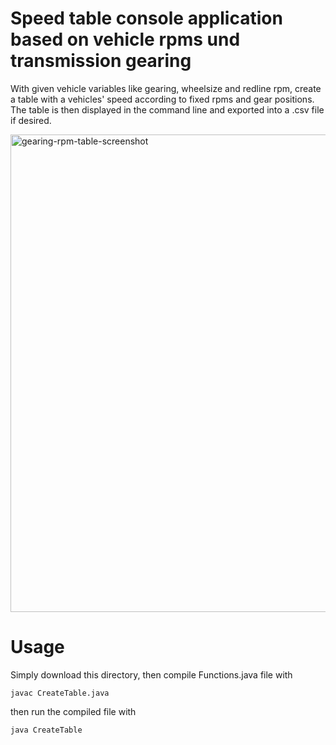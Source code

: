 # Speed table console application based on vehicle rpms und transmission gearing
With given vehicle variables like gearing, wheelsize and redline rpm, create a table with a vehicles' speed according to fixed rpms and gear positions.
The table is then displayed in the command line and exported into a .csv file if desired.

<img width="764" alt="gearing-rpm-table-screenshot" src="https://user-images.githubusercontent.com/66746277/143864514-7564faf3-bb4e-48b7-bb69-3338bb06d0d0.png">

# Usage
Simply download this directory, then compile Functions.java file with
```
javac CreateTable.java
```
then run the compiled file with 
```
java CreateTable
```
